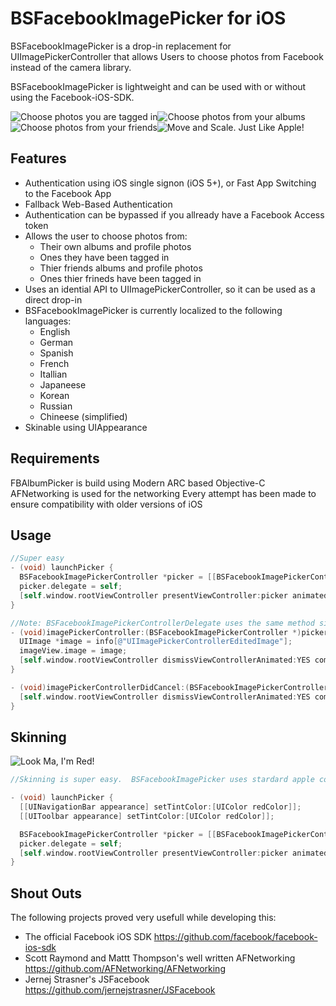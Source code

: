 # BSFacebookImagePicker for iOS

BSFacebookImagePicker is a drop-in replacement for UIImagePickerController that allows Users to choose photos from Facebook instead of the camera library.

BSFacebookImagePicker is lightweight and can be used with or without using the Facebook-iOS-SDK.

![Choose photos you are tagged in](http://i.imgur.com/Y5ri0jp.png "Choose photos you are tagged in")![Choose photos from your albums](http://i.imgur.com/cnGP9IM.png "Choose photos from your albums")
![Choose photos from your friends](http://i.imgur.com/AdhC47S.png "Choose photos from your friends")![Move and Scale. Just Like Apple!](http://i.imgur.com/9pwSg2O.png "Move and Scale. Just Like Apple!")

## Features

* Authentication using iOS single signon (iOS 5+), or Fast App Switching to the Facebook App
* Fallback Web-Based Authentication
* Authentication can be bypassed if you allready have a Facebook Access token 
* Allows the user to choose photos from:
    - Their own albums and profile photos
    - Ones they have been tagged in
    - Thier friends albums and profile photos
    - Ones thier frineds have been tagged in
* Uses an idential API to UIImagePickerController, so it can be used as a direct drop-in
* BSFacebookImagePicker is currently localized to the following languages:
    - English
    - German
    - Spanish
    - French
    - Itallian
    - Japaneese
    - Korean
    - Russian
    - Chineese (simplified)
* Skinable using UIAppearance


## Requirements

  FBAlbumPicker is build using Modern ARC based Objective-C
  AFNetworking is used for the networking
  Every attempt has been made to ensure compatibility with older versions of iOS
  

## Usage
``` objective-c
//Super easy
- (void) launchPicker {
  BSFacebookImagePickerController *picker = [[BSFacebookImagePickerController alloc] init];
  picker.delegate = self;
  [self.window.rootViewController presentViewController:picker animated:YES completion:nil];
}

//Note: BSFacebookImagePickerControllerDelegate uses the same method signatures of UIImagePickerController (drop in)
- (void)imagePickerController:(BSFacebookImagePickerController *)picker didFinishPickingMediaWithInfo:(NSDictionary *)info {
  UIImage *image = info[@"UIImagePickerControllerEditedImage"];
  imageView.image = image;
  [self.window.rootViewController dismissViewControllerAnimated:YES completion:nil];
}

- (void)imagePickerControllerDidCancel:(BSFacebookImagePickerController *)picker {
  [self.window.rootViewController dismissViewControllerAnimated:YES completion:nil];
}
```


## Skinning
![Look Ma, I'm Red!](http://i.imgur.com/UzDP4F7.png "Look Ma, I'm Red!")

``` objective-c
//Skinning is super easy.  BSFacebookImagePicker uses stardard apple controls, so UIAppearance *just works*

- (void) launchPicker {
  [[UINavigationBar appearance] setTintColor:[UIColor redColor]];
  [[UIToolbar appearance] setTintColor:[UIColor redColor]];

  BSFacebookImagePickerController *picker = [[BSFacebookImagePickerController alloc] init];
  picker.delegate = self;
  [self.window.rootViewController presentViewController:picker animated:YES completion:nil];
}

```


## Shout Outs
The following projects proved very usefull while developing this:
* The official Facebook iOS SDK https://github.com/facebook/facebook-ios-sdk  
* Scott Raymond and Mattt Thompson's well written AFNetworking https://github.com/AFNetworking/AFNetworking
* Jernej Strasner's JSFacebook https://github.com/jernejstrasner/JSFacebook



